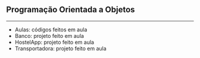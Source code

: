 ## Programação Orientada a Objetos

---
- Aulas: códigos feitos em aula
- Banco: projeto feito em aula
- HostelApp: projeto feito em aula
- Transportadora: projeto feito em aula
